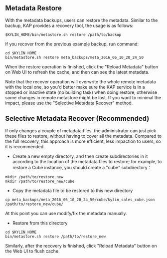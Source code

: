 ## Metadata Restore

With the metadata backups, users can restore the metadata. Similar to the backup, KAP provides a  recovery tool, the usage is as follows:

```
$KYLIN_HOME/bin/metastore.sh restore /path/to/backup
```
If you recover from the previous example backup, run command:
```
cd $KYLIN_HOME
bin/metastore.sh restore meta_backups/meta_2016_06_10_20_24_50
```
When the restore operation is finished, click the "Reload Metadata" button on Web UI to refresh the cache, and then can see the latest metadata.

Note that the recover operation will overwrite the whole remote metadata with the local one, so you'd better make sure the KAP service is in a stopped or inactive state (no building task) when doing restore; otherwise some changes in remote metastore might be lost. If you want to minimal the impact, please use the "Selective Metadata Recover" method.

## Selective Metadata Recover (Recommended)

If only changes a couple of metadata files, the administrator can just pick these files to restore, without having to cover all the metadata. Compared to the full recovery, this approach is more efficient, less impaction to users, so it is recommended.

* Create a new empty directory, and then create subdirectories in it according to the location of the metadata files to restore; for example, to restore a Cube instance, you should create a "cube" subdirectory：
```
mkdir /path/to/restore_new
mkdir /path/to/restore_new/cube

```

* Copy the metadata file to be restored to this new directory
```
cp meta_backups/meta_2016_06_10_20_24_50/cube/kylin_sales_cube.json /path/to/restore_new/cube/

```
At this point you can use modify/fix the metadata manually.

* Restore from this directory
```
cd $KYLIN_HOME
bin/metastore.sh restore /path/to/restore_new
```

Similarly, after the recovery is finished, click "Reload Metadata" button on the Web UI to flush cache.